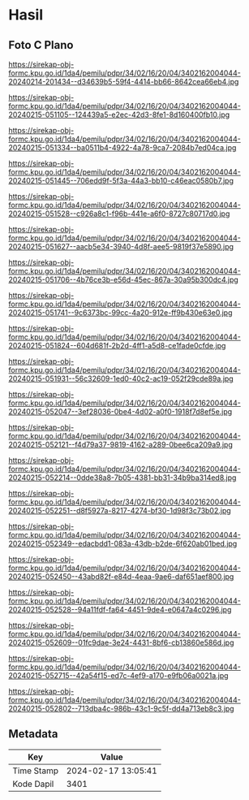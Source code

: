 # Hasil

## Foto C Plano

https://sirekap-obj-formc.kpu.go.id/1da4/pemilu/pdpr/34/02/16/20/04/3402162004044-20240214-201434--d34639b5-59f4-4414-bb66-8642cea66eb4.jpg

https://sirekap-obj-formc.kpu.go.id/1da4/pemilu/pdpr/34/02/16/20/04/3402162004044-20240215-051105--124439a5-e2ec-42d3-8fe1-8d160400fb10.jpg

https://sirekap-obj-formc.kpu.go.id/1da4/pemilu/pdpr/34/02/16/20/04/3402162004044-20240215-051334--ba0511b4-4922-4a78-9ca7-2084b7ed04ca.jpg

https://sirekap-obj-formc.kpu.go.id/1da4/pemilu/pdpr/34/02/16/20/04/3402162004044-20240215-051445--706edd9f-5f3a-44a3-bb10-c46eac0580b7.jpg

https://sirekap-obj-formc.kpu.go.id/1da4/pemilu/pdpr/34/02/16/20/04/3402162004044-20240215-051528--c926a8c1-f96b-441e-a6f0-8727c80717d0.jpg

https://sirekap-obj-formc.kpu.go.id/1da4/pemilu/pdpr/34/02/16/20/04/3402162004044-20240215-051627--aacb5e34-3940-4d8f-aee5-9819f37e5890.jpg

https://sirekap-obj-formc.kpu.go.id/1da4/pemilu/pdpr/34/02/16/20/04/3402162004044-20240215-051706--4b76ce3b-e56d-45ec-867a-30a95b300dc4.jpg

https://sirekap-obj-formc.kpu.go.id/1da4/pemilu/pdpr/34/02/16/20/04/3402162004044-20240215-051741--9c6373bc-99cc-4a20-912e-ff9b430e63e0.jpg

https://sirekap-obj-formc.kpu.go.id/1da4/pemilu/pdpr/34/02/16/20/04/3402162004044-20240215-051824--604d681f-2b2d-4ff1-a5d8-ce1fade0cfde.jpg

https://sirekap-obj-formc.kpu.go.id/1da4/pemilu/pdpr/34/02/16/20/04/3402162004044-20240215-051931--56c32609-1ed0-40c2-ac19-052f29cde89a.jpg

https://sirekap-obj-formc.kpu.go.id/1da4/pemilu/pdpr/34/02/16/20/04/3402162004044-20240215-052047--3ef28036-0be4-4d02-a0f0-1918f7d8ef5e.jpg

https://sirekap-obj-formc.kpu.go.id/1da4/pemilu/pdpr/34/02/16/20/04/3402162004044-20240215-052121--f4d79a37-9819-4162-a289-0bee6ca209a9.jpg

https://sirekap-obj-formc.kpu.go.id/1da4/pemilu/pdpr/34/02/16/20/04/3402162004044-20240215-052214--0dde38a8-7b05-4381-bb31-34b9ba314ed8.jpg

https://sirekap-obj-formc.kpu.go.id/1da4/pemilu/pdpr/34/02/16/20/04/3402162004044-20240215-052251--d8f5927a-8217-4274-bf30-1d98f3c73b02.jpg

https://sirekap-obj-formc.kpu.go.id/1da4/pemilu/pdpr/34/02/16/20/04/3402162004044-20240215-052349--edacbdd1-083a-43db-b2de-6f620ab01bed.jpg

https://sirekap-obj-formc.kpu.go.id/1da4/pemilu/pdpr/34/02/16/20/04/3402162004044-20240215-052450--43abd82f-e84d-4eaa-9ae6-daf651aef800.jpg

https://sirekap-obj-formc.kpu.go.id/1da4/pemilu/pdpr/34/02/16/20/04/3402162004044-20240215-052528--94a11fdf-fa64-4451-9de4-e0647a4c0296.jpg

https://sirekap-obj-formc.kpu.go.id/1da4/pemilu/pdpr/34/02/16/20/04/3402162004044-20240215-052609--01fc9dae-3e24-4431-8bf6-cb13860e586d.jpg

https://sirekap-obj-formc.kpu.go.id/1da4/pemilu/pdpr/34/02/16/20/04/3402162004044-20240215-052715--42a54f15-ed7c-4ef9-a170-e9fb06a0021a.jpg

https://sirekap-obj-formc.kpu.go.id/1da4/pemilu/pdpr/34/02/16/20/04/3402162004044-20240215-052802--713dba4c-986b-43c1-9c5f-dd4a713eb8c3.jpg


## Metadata

| Key        | Value               |
| ---------- | ------------------- |
| Time Stamp | 2024-02-17 13:05:41 |
| Kode Dapil | 3401                |



